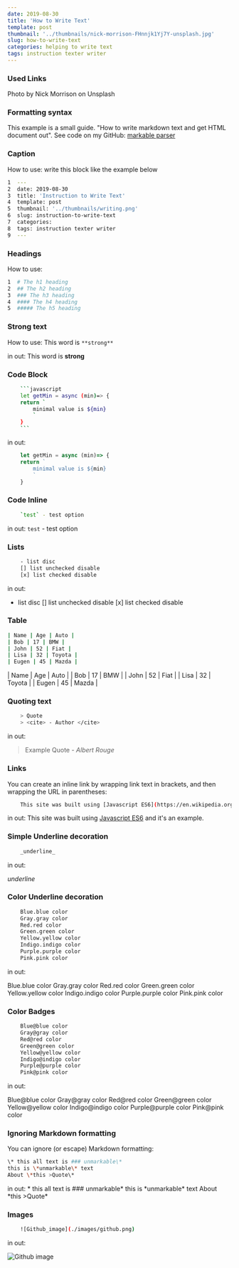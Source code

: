 ```yaml
---
date: 2019-08-30
title: 'How to Write Text'
template: post
thumbnail: '../thumbnails/nick-morrison-FHnnjk1Yj7Y-unsplash.jpg'
slug: how-to-write-text
categories: helping to write text
tags: instruction texter writer
---
```



### Used Links

Photo by Nick Morrison on Unsplash

### Formatting syntax

This example is a small guide. "How to write markdown text and get HTML document out". See code on my GitHub: [markable parser](https://github.com/meugenom/markable-to-html)

### Caption

How to use: write this block like the example below

```bash
1  ---
2  date: 2019-08-30
3  title: 'Instruction to Write Text'
4  template: post
5  thumbnail: '../thumbnails/writing.png'
6  slug: instruction-to-write-text
7  categories: 
8  tags: instruction texter writer 
9  ---
```

### Headings

How to use:
```bash
1  # The h1 heading
2  ## The h2 heading
3  ### The h3 heading
4  #### The h4 heading
5  ##### The h5 heading
```

### Strong text

How to use: This word is `**strong**`

in out:
This word is **strong**

### Code Block

```bash
	```javascript
    let getMin = async (min)=> {
    return `
        minimal value is ${min}
        `
    }
	```
```
in out:

```javascript
    let getMin = async (min)=> {
    return `
        minimal value is ${min}
        `
    }
```

### Code Inline

```bash
    `test` - test option
```

in out:
`test` - test option

### Lists

```bash
	- list disc
	[] list unchecked disable
	[x] list checked disable
```

in out:

 - list disc
[] list unchecked disable
[x] list checked disable

### Table

```bash
| Name | Age | Auto |
| Bob | 17 | BMW |
| John | 52 | Fiat |
| Lisa | 32 | Toyota |
| Eugen | 45 | Mazda |
```


| Name | Age | Auto |
| Bob | 17 | BMW |
| John | 52 | Fiat |
| Lisa | 32 | Toyota |
| Eugen | 45 | Mazda |


### Quoting text

```bash
    > Quote
    > <cite> - Author </cite>
```

in out:
> Example Quote
> <cite> - Albert Rouge </cite>

### Links

You can create an inline link by wrapping link text in brackets, and then wrapping the URL in parentheses:

```bash
	This site was built using [Javascript ES6](https://en.wikipedia.org/wiki/ECMAScript#ES2015)  and it's an example.
```

in out:
This site was built using [Javascript ES6](https://en.wikipedia.org/wiki/ECMAScript#ES2015) and it's an example.

### Simple Underline decoration

```bash
    _underline_
```

in out:

_underline_

### Color Underline decoration

```bash
	Blue.blue color
	Gray.gray color
	Red.red color
	Green.green color
	Yellow.yellow color
	Indigo.indigo color 
	Purple.purple color
	Pink.pink color
```
in out:

Blue.blue color
Gray.gray color
Red.red color
Green.green color
Yellow.yellow color
Indigo.indigo color 
Purple.purple color
Pink.pink color

### Color Badges

```bash
	Blue@blue color
	Gray@gray color
	Red@red color
	Green@green color
	Yellow@yellow color
	Indigo@indigo color 
	Purple@purple color
	Pink@pink color
```
in out:

Blue@blue color
Gray@gray color
Red@red color
Green@green color
Yellow@yellow color
Indigo@indigo color 
Purple@purple color
Pink@pink color

### Ignoring Markdown formatting

You can ignore (or escape) Markdown formatting:

```bash
\* this all text is ### unmarkable\*
this is \*unmarkable\* text
About \*this >Quote\*
```

in out:
\* this all text is ### unmarkable\*
this is \*unmarkable\* text
About \*this >Quote\*

### Images

```bash
    ![Github_image](./images/github.png)
```

in out:

![Github image](./images/github.png)
